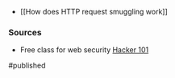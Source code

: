 - [[How does HTTP request smuggling work]]

### Sources
-  Free class for web security [Hacker 101](https://www.hacker101.com)

#published 